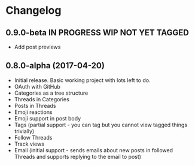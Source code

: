 # Changelog

## 0.9.0-beta IN PROGRESS WIP NOT YET TAGGED

- Add post previews

## 0.8.0-alpha (2017-04-20)

- Initial release. Basic working project with lots left to do.
- OAuth with GitHub
- Categories as a tree structure
- Threads in Categories
- Posts in Threads
- Emoji reactions
- Emoji support in post body
- Tags (partial support - you can tag but you cannot view tagged things
  trivially)
- Follow Threads
- Track views
- Email (initial support - sends emails about new posts in followed Threads and
  supports replying to the email to post)
